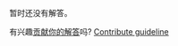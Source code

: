 
暂时还没有解答。

有兴趣[贡献你的解答](https://github.com/BFEdev/BFE.dev-solutions/blob/main/quiz/array-length_zh.md)吗? [Contribute guideline](https://github.com/BFEdev/BFE.dev-solutions#how-to-contribute)
